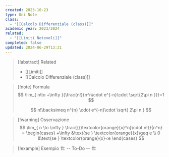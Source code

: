 ```yaml
---
created: 2023-10-23
type: Uni Note
class:
  - "[[Calcolo Differenziale (class)]]"
academic year: 2023/2024
related:
  - "[[Limiti Notevoli]]"
completed: false
updated: 2024-06-29T13:21
---
```

>[!abstract] Related
>- [[Limiti]]
>- [[Calcolo Differenziale (class)]]

>[!note] Formula
>$$
>\lim_{ n\to +\infty }{\frac{n!}{n^n\cdot e^{-n}\cdot \sqrt{2\pi n }}}=1
>$$
>
>$$
>n!\backsimeq n^{n} \cdot e^{-n}\cdot \sqrt{ 2\pi n }
>$$

>[!warning] Osservazione
>$$
>\lim_{ n \to \infty }  \frac{{{\textcolor{orange}{x}^n}\cdot n!}}{n^n} =
>\begin{cases}
>   +\infty &\text{se } \textcolor{orange}{x}\geq e \\
>   0 &\text{se } \textcolor{orange}{x}<e
>\end{cases}
>$$

>[!example] Esempio
>🏗️ -- To-Do -- 🏗️
